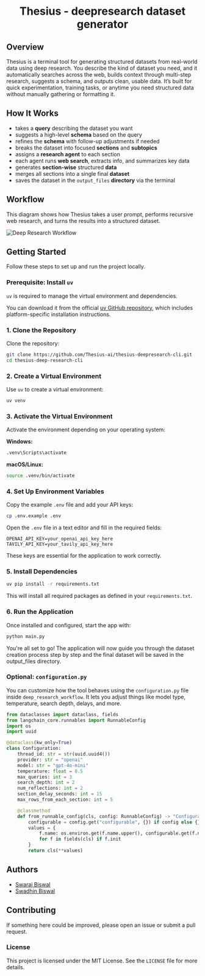 <!-- <div align="center">
  <img src="./assets/datalore_logo.png" alt="Datalore.ai" />
</div>
<p align="center">
  <a href="https://github.com/Datalore-ai/datalore-deepresearch-cli/stargazers"><img src="https://img.shields.io/github/stars/Datalore-ai/datalore-deepresearch-cli?style=flat-square" alt="GitHub Stars"></a>
  <a href="https://github.com/Datalore-ai/datalore-deepresearch-cli/blob/main/LICENCE"><img src="https://img.shields.io/github/license/Datalore-ai/datalore-deepresearch-cli?style=flat-square&color=purple" alt="License"></a>
  <a href="https://github.com/Datalore-ai/datalore-deepresearch-cli/commits/main"><img src="https://img.shields.io/github/last-commit/Datalore-ai/datalore-deepresearch-cli?style=flat-square&color=blue" alt="Last Commit"></a>
  <img src="https://img.shields.io/badge/Python-3.9%2B-blue?style=flat-square" alt="Python Version">
  <a href="https://github.com/Datalore-ai/datalore-deepresearch-cli/graphs/contributors"><img src="https://img.shields.io/github/contributors/Datalore-ai/datalore-deepresearch-cli?style=flat-square&color=yellow" alt="Contributors"></a>
</p> -->

<!-- <br/>
<br/>
<div align="center">
  <img src="./assets/deep_research.gif" alt="Deep Research Demo" />
</div> -->
<h1 align='center'>Thesius - deepresearch dataset generator</h1>

## Overview

Thesius is a terminal tool for generating structured datasets from real-world data using deep research. You describe the kind of dataset you need, and it automatically searches across the web, builds context through multi-step research, suggests a schema, and outputs clean, usable data. It’s built for quick experimentation, training tasks, or anytime you need structured data without manually gathering or formatting it.


## How It Works

- takes a **query** describing the dataset you want  
- suggests a high-level **schema** based on the query  
- refines the **schema** with follow-up adjustments if needed  
- breaks the dataset into focused **sections** and **subtopics**  
- assigns a **research agent** to each section  
- each agent runs **web search**, extracts info, and summarizes key data  
- generates **section-wise** structured **data**  
- merges all sections into a single final **dataset**  
- saves the dataset in the `output_files` **directory** via the terminal  



## Workflow

This diagram shows how Thesius takes a user prompt, performs recursive web research, and turns the results into a structured dataset.

![Deep Research Workflow](./assets/Deep_Research.png)

## Getting Started

Follow these steps to set up and run the project locally.

### Prerequisite: Install `uv`

`uv` is required to manage the virtual environment and dependencies.

You can download it from the official [uv GitHub repository](https://github.com/astral-sh/uv), which includes platform-specific installation instructions.


### 1. Clone the Repository

Clone the repository:

```bash
git clone https://github.com/Thesius-ai/thesius-deepresearch-cli.git
cd thesius-deep-research-cli
```

### 2. Create a Virtual Environment

Use `uv` to create a virtual environment:

```bash
uv venv
```

### 3. Activate the Virtual Environment

Activate the environment depending on your operating system:

**Windows:**
```bash
.venv\Scripts\activate
```

**macOS/Linux:**
```bash
source .venv/bin/activate
```

### 4. Set Up Environment Variables

Copy the example `.env` file and add your API keys:

```bash
cp .env.example .env
```

Open the `.env` file in a text editor and fill in the required fields:

```
OPENAI_API_KEY=your_openai_api_key_here
TAVILY_API_KEY=your_tavily_api_key_here
```

These keys are essential for the application to work correctly.

### 5. Install Dependencies

```bash
uv pip install -r requirements.txt
```

This will install all required packages as defined in your `requirements.txt`.

### 6. Run the Application

Once installed and configured, start the app with:

```bash
python main.py
```

You're all set to go! The application will now guide you through the dataset creation process step by step and the final dataset will be saved in the output_files directory.

### Optional: `configuration.py`

You can customize how the tool behaves using the `configuration.py` file inside `deep_research_workflow`. It lets you adjust things like model type, temperature, search depth, delays, and more.

```python
from dataclasses import dataclass, fields
from langchain_core.runnables import RunnableConfig
import os
import uuid

@dataclass(kw_only=True)
class Configuration:
    thread_id: str = str(uuid.uuid4())
    provider: str = "openai"
    model: str = "gpt-4o-mini"
    temperature: float = 0.5
    max_queries: int = 3
    search_depth: int = 2
    num_reflections: int = 2
    section_delay_seconds: int = 15
    max_rows_from_each_section: int = 5

    @classmethod
    def from_runnable_config(cls, config: RunnableConfig) -> "Configuration":
        configurable = config.get("configurable", {}) if config else {}
        values = {
            f.name: os.environ.get(f.name.upper(), configurable.get(f.name, f.default))
            for f in fields(cls) if f.init
        }
        return cls(**values)
```   

##  Authors
 
- [Swaraj Biswal](https://github.com/SWARAJ-42)
- [Swadhin Biswal](https://github.com/swadhin505) 


## Contributing

If something here could be improved, please open an issue or submit a pull request.

### License

This project is licensed under the MIT License. See the `LICENSE` file for more details.

